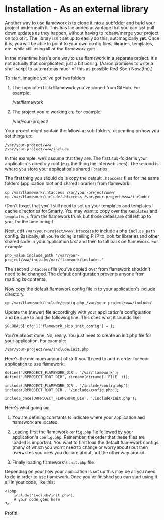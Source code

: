 # Installation - As an external library

Another way to use flamework is to clone it into a subfolder and build
your project underneath it. This has the added advantage that you can
just pull down updates as they happen, without having to rebase/merge
your project on top of it. The library isn't set up to easily do this,
automagically <b>yet</b>. Once it is, you will be able to point to your
own config files, libraries, templates, etc. while still using all of
the flamework guts.

In the meantime here's one way to use flamework in a separate project.
It's not actually that complicated, just a bit boring. (Aaron promises
to write a shell script to automate as much of this as possible Real
Soon Now (tm).)

To start, imagine you've got two folders:

1) The copy of exflickr/flamework you've cloned from GitHub. For example:

	/var/flamework

2) The project you're working on. For example:

	/var/your-project/

Your project might contain the following sub-folders, depending on how you set
things up:

	/var/your-project/www
	/var/your-project/www/include

In this example, we'll assume that they are. The first sub-folder is
your application's directory root (e.g. the thing the interweb sees). The second is
where you store your application's shared libraries.

The first thing you should do is copy the default <code>.htaccess</code> files for
the same folders (application root and shared libraries) from flamework:

	cp /var/flamework/.htaccess /var/your-project/www/
	cp /var/flamework/include/.htaccess /var/your-project/www/include/

(Don't forget that you'll still need to set up your templates and templates cache
directories for Smarty. You may want to copy over the <code>templates</code> and
<code>templates_c</code> from the flamework trunk but those details are still left
up to you, for the time being.)

Next, edit <code>/var/your-project/www/.htaccess</code> to include a php <code>include_path</code>
config. Basically, all you're doing is telling PHP to look for libraries and other shared
code in your application *first* and then to fall back on flamework. For example:

	php_value include_path "/var/your-project/www/include:/var/flamework/include:."

The second <code>.htaccess</code> file you've copied over from flamework shouldn't need
to be changed. The default configuration prevents anyone from reading its
contents.

Now copy the default flamework config file in to your application's include
directory:

	cp /var/flamework/include/config.php /var/your-project/www/include/

Update the (newer) file accordingly with your application's configuration and be
sure to add the following line. This does what it sounds like:

	$GLOBALS['cfg']['flamework_skip_init_config'] = 1;

You're almost done. No, really. You just need to create an init.php file for your
application. For example:

	/var/your-project/www/include/init.php

Here's the minimum amount of stuff you'll need to add in order for your application
to use flamework:

	define('URPROJECT_FLAMEWORK_DIR', '/var/flamework');
	define('URPROJECT_ROOT_DIR', dirname(dirname(__FILE__)));

	include(URPROJECT_FLAMEWORK_DIR . '/include/config.php');
	include(URPROJECT_ROOT_DIR . "/include/config.php");

	include_once(URPROJECT_FLAMEWORK_DIR . '/include/init.php');

Here's what going on:

1) You are defining constants to indicate where your application and flamework
are located.

2) Loading first the flamework <code>config.php</code> file followed by your application's
<code>config.php</code>. Remember, the order that these files are loaded is
important. You want to first load the default flamework configs (many of which
you won't need to change or worry about) but then overwrites you ones you do care
about, not the other way around.

3) Finally loading flamework's <code>init.php</code> file!

Depending on your how your application is set up this may be all you need to do
in order to use flamework. Once you've finished you can start using it all in your
code, like this:

	<?php
		include("include/init.php");
		# your code goes here
	?>

Profit!

